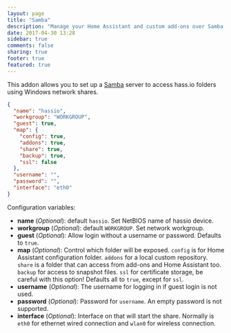 ```yaml
---
layout: page
title: "Samba"
description: "Manage your Home Assistant and custom add-ons over Samba."
date: 2017-04-30 13:28
sidebar: true
comments: false
sharing: true
footer: true
featured: true
---
```


This addon allows you to set up a [Samba](https://samba.org/) server to access hass.io folders using Windows network shares.

```json
{
  "name": "hassio",
  "workgroup": "WORKGROUP",
  "guest": true,
  "map": {
    "config": true,
    "addons": true,
    "share": true,
    "backup": true,
    "ssl": false
  },
  "username": "",
  "password": "",
  "interface": "eth0"
}
```

Configuration variables:

- **name** (*Optional*): default `hassio`. Set NetBIOS name of hassio device.
- **workgroup** (*Optional*): default `WORKGROUP`. Set network workgroup.
- **guest** (*Optional*): Allow login without a username or password. Defaults to `true`.
- **map** (*Optional*): Control which folder will be exposed. `config` is for Home Assistant configuration folder. `addons` for a local custom repository. `share` is a folder that can access from add-ons and Home Assistant too. `backup` for access to snapshot files. `ssl` for certificate storage, be careful with this option! Defaults all to `true`, except for `ssl`.
- **username** (*Optional*): The username for logging in if guest login is not used.
- **password** (*Optional*): Password for `username`. An empty password is not supported.
- **interface** (*Optional*): Interface on that will start the share. Normally is `eth0` for ethernet wired connection and `wlan0` for wireless connection.

